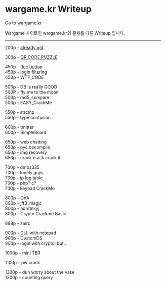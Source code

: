 # wargame.kr Writeup
Go to [wargame.kr](http://wargame.kr)

Wargame 사이트인 wargame.kr의 문제를 다룬 Writeup 입니다.

***

200p - [already got](https://github.com/JaehunYoon/wargame.kr/blob/master/Writeup/01%20already%20got.md)

300p - [QR CODE PUZZLE](https://github.com/JaehunYoon/wargame.kr/blob/master/Writeup/02%20QR%20CODE%20PUZZLE.md)

450p - [flee button](https://github.com/JaehunYoon/wargame.kr/blob/master/Writeup/03%20flee%20button.md)<br/>
450p - login filtering<br/>
450p - WTF_CODE

500p - DB is really GOOD<br/>
500P - fly me to the moon<br/>
500p - md5_compare<br/>
500p - EASY_CrackMe

550p - strcmp<br/>
550p - type confusion

600p - tmitter<br/>
600p - SimpleBoard

650p - web chatting<br/>
650p - pyc decompile<br/>
650p - img recovery<br/>
650p - crack crack crack it

700p - dmbs335<br/>
700p - lonely guys<br/>
700p - ip log table<br/>
700p - php? c?<br/>
700p - keypad CrackMe

800p - QnA<br/>
800p - jff3_magic<br/>
800p - adm1nkyj<br/>
800p - Crypto Crackme Basic

888p - zairo

900p - DLL with notepad<br/>
900p - CustomOS<br/>
900p - login with crypto! but..

1000p - mini TBR

1100p - pw crack

1300p - dun worry about the vase<br/>
1300p - counting query
